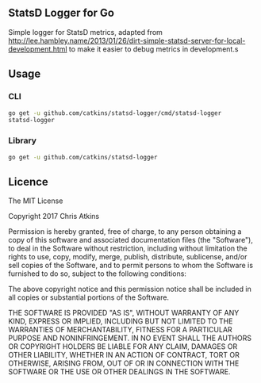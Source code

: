 ## StatsD Logger for Go

Simple logger for StatsD metrics, adapted from http://lee.hambley.name/2013/01/26/dirt-simple-statsd-server-for-local-development.html to make it easier to debug metrics in development.s

## Usage

### CLI

```bash
go get -u github.com/catkins/statsd-logger/cmd/statsd-logger
statsd-logger
```

### Library

```bash
go get -u github.com/catkins/statsd-logger
```

## Licence

The MIT License

Copyright 2017 Chris Atkins

Permission is hereby granted, free of charge, to any person obtaining a copy of this software and associated documentation files (the "Software"), to deal in the Software without restriction, including without limitation the rights to use, copy, modify, merge, publish, distribute, sublicense, and/or sell copies of the Software, and to permit persons to whom the Software is furnished to do so, subject to the following conditions:

The above copyright notice and this permission notice shall be included in all copies or substantial portions of the Software.

THE SOFTWARE IS PROVIDED "AS IS", WITHOUT WARRANTY OF ANY KIND, EXPRESS OR IMPLIED, INCLUDING BUT NOT LIMITED TO THE WARRANTIES OF MERCHANTABILITY, FITNESS FOR A PARTICULAR PURPOSE AND NONINFRINGEMENT. IN NO EVENT SHALL THE AUTHORS OR COPYRIGHT HOLDERS BE LIABLE FOR ANY CLAIM, DAMAGES OR OTHER LIABILITY, WHETHER IN AN ACTION OF CONTRACT, TORT OR OTHERWISE, ARISING FROM, OUT OF OR IN CONNECTION WITH THE SOFTWARE OR THE USE OR OTHER DEALINGS IN THE SOFTWARE.